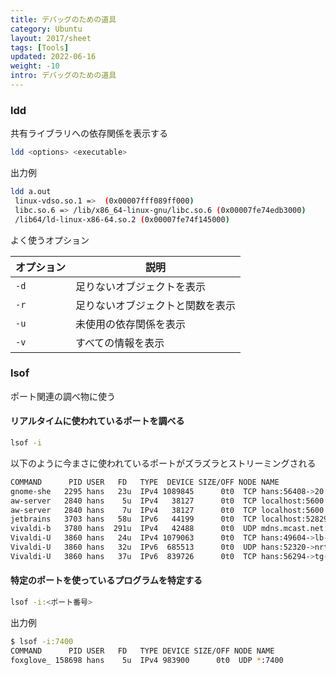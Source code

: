 ```yaml
---
title: デバッグのための道具
category: Ubuntu
layout: 2017/sheet
tags: [Tools]
updated: 2022-06-16
weight: -10
intro: デバッグのための道具
---
```




### ldd

共有ライブラリへの依存関係を表示する

```bash
ldd <options> <executable>
```

出力例

```bash
ldd a.out
 linux-vdso.so.1 =>  (0x00007fff089ff000)
 libc.so.6 => /lib/x86_64-linux-gnu/libc.so.6 (0x00007fe74edb3000)
 /lib64/ld-linux-x86-64.so.2 (0x00007fe74f145000)
```

よく使うオプション

| オプション | 説明               |
|-------|------------------|
| `-d`  | 足りないオブジェクトを表示    |
| `-r`  | 足りないオブジェクトと関数を表示 |
| `-u`  | 未使用の依存関係を表示      |
| `-v`  | すべての情報を表示         |

### lsof

ポート関連の調べ物に使う

#### リアルタイムに使われているポートを調べる

```bash
lsof -i
```

以下のように今まさに使われているポートがズラズラとストリーミングされる

```bash
COMMAND      PID USER   FD   TYPE  DEVICE SIZE/OFF NODE NAME
gnome-she   2295 hans   23u  IPv4 1089845      0t0  TCP hans:56408->20.27.177.116:https (ESTABLISHED)
aw-server   2840 hans    5u  IPv4   38127      0t0  TCP localhost:5600 (LISTEN)
aw-server   2840 hans    7u  IPv4   38127      0t0  TCP localhost:5600 (LISTEN)
jetbrains   3703 hans   58u  IPv6   44199      0t0  TCP localhost:52829 (LISTEN)
vivaldi-b   3780 hans  291u  IPv4   42488      0t0  UDP mdns.mcast.net:mdns
Vivaldi-U   3860 hans   24u  IPv4 1079063      0t0  TCP hans:49604->lb-140-82-112-25-iad.github.com:https (ESTABLISHED)
Vivaldi-U   3860 hans   32u  IPv6  685513      0t0  UDP hans:52320->nrt20s20-in-x0a.1e100.net:https
Vivaldi-U   3860 hans   37u  IPv6  839726      0t0  TCP hans:56294->tg-in-x6d.1e100.net:imaps (ESTABLISHED)

```

#### 特定のポートを使っているプログラムを特定する

```bash
lsof -i:<ポート番号>
```

出力例

```bash
$ lsof -i:7400
COMMAND      PID USER   FD   TYPE DEVICE SIZE/OFF NODE NAME
foxglove_ 158698 hans    5u  IPv4 983900      0t0  UDP *:7400

```
